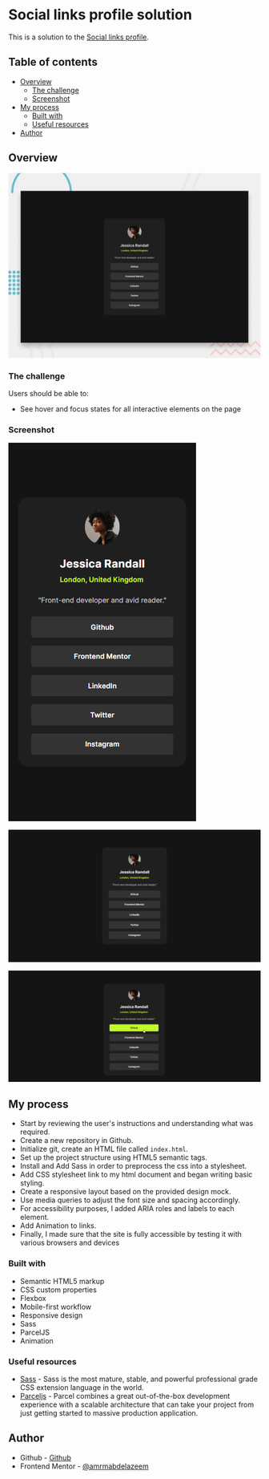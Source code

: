# Social links profile solution

This is a solution to the [Social links profile](https://www.frontendmentor.io/challenges/social-links-profile-UG32l9m6dQ).

## Table of contents

- [Overview](#overview)
  - [The challenge](#the-challenge)
  - [Screenshot](#screenshot)
- [My process](#my-process)
  - [Built with](#built-with)
  - [Useful resources](#useful-resources)
- [Author](#author)


## Overview
![Design preview for the Social links profile coding challenge](./desktop-preview.jpg)

### The challenge

Users should be able to:

- See hover and focus states for all interactive elements on the page

### Screenshot
![Mobile View](assets/screenshots/Mobile.png)

![Desktop View](assets/screenshots/Desktop.png)

![Hover](assets/screenshots/hover-states.png)



## My process

- Start by reviewing the user's instructions and understanding what was required.
- Create a new repository in Github.
- Initialize git, create an HTML file called `index.html`.
- Set up the project structure using HTML5 semantic tags.
- Install and Add Sass in order to preprocess the css into a stylesheet.
- Add CSS stylesheet link to my html document and began writing basic styling.
- Create a responsive layout based on the provided design mock.
- Use media queries to adjust the font size and spacing accordingly.
- For accessibility purposes, I added ARIA roles and labels to each element.
- Add Animation to links.
- Finally, I made sure that the site is fully accessible by testing it with various browsers and devices


### Built with

- Semantic HTML5 markup
- CSS custom properties
- Flexbox
- Mobile-first workflow
- Responsive design
- Sass
- ParcelJS
- Animation


### Useful resources

- [Sass](https://sass-lang.com/) - Sass is the most mature, stable, and powerful professional grade CSS extension language in the world.
- [Parceljs](https://parceljs.org/) - Parcel combines a great out-of-the-box development experience with a scalable architecture that can take your project from just getting started to massive production application.


## Author

- Github - [Github](https://github.com/amrmabdelazeem)
- Frontend Mentor - [@amrmabdelazeem](https://www.frontendmentor.io/profile/amrmabdelazeem)